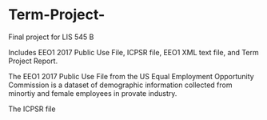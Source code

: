 # Term-Project-
Final project for LIS 545 B

Includes EEO1 2017 Public Use File, ICPSR file, EEO1 XML text file, and Term Project Report.

The EEO1 2017 Public Use File from the US Equal Employment Opportunity Commission is a dataset of demographic information collected from minortiy and female employees in provate industry. 

The ICPSR file 
